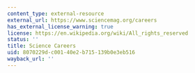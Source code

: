 ```yaml
---
content_type: external-resource
external_url: https://www.sciencemag.org/careers
has_external_license_warning: true
license: https://en.wikipedia.org/wiki/All_rights_reserved
status: ''
title: Science Careers
uid: 8070229d-c001-40e2-b715-139b0e3eb516
wayback_url: ''
---
```


